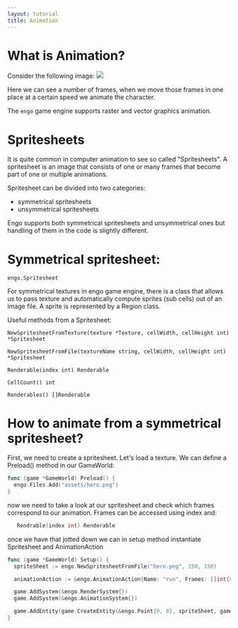 ```yaml
---
layout: tutorial
title: Animation
---
```

# What is Animation?

Consider the following image:
![](http://www.angryanimator.com/tut/pic/002_walkcycle/wlk01.gif)

Here we can see a number of frames, when we move those frames in one place at a certain speed we animate the character.

The `engo` game engine supports raster and vector graphics animation.

# Spritesheets

It is quite common in computer animation to see so called "Spritesheets". A spritesheet is an image that consists of one or many frames that become part of one or multiple animations.

Spritesheet can be divided into two categories:
- symmetrical spritesheets
- unsymmetrical spritesheets

Engo supports both symmetrical spritesheets and unsymmetrical ones but handling of them in the code is slightly different.

# Symmetrical spritesheet:

```
engo.Spritesheet
```

For symmetrical textures in engo game engine, there is a class that allows us to pass texture and automatically compute sprites (sub cells) out of an image file. A sprite is represented by a Region class.

Useful methods from a Spritesheet:

```
NewSpritesheetFromTexture(texture *Texture, cellWidth, cellHeight int) *Spritesheet

NewSpritesheetFromFile(textureName string, cellWidth, cellHeight int) *Spritesheet

Renderable(index int) Renderable

CellCount() int

Renderables() []Renderable
```

# How to animate from a symmetrical spritesheet?

First, we need to create a spritesheet. Let's load a texture. We can define a Preload() method in our GameWorld:

```go
func (game *GameWorld) Preload() {
  engo.Files.Add("assets/hero.png")
}
```

now we need to take a look at our spritesheet and check which frames correspond to our animation. Frames can be accessed using index and:

```go
   Rendrable(index int) Renderable
```

once we have that jotted down we can in setup method instantiate Spritesheet and AnimationAction 

```go
func (game *GameWorld) Setup() {
  spriteSheet := engo.NewSpritesheetFromFile("hero.png", 150, 150)

  animationAction := &engo.AnimationAction{Name: "run", Frames: []int{0, 1, 2, 3, 4, 5, 6, 7, 8, 9, 10}}

  game.AddSystem(&engo.RenderSystem{})
  game.AddSystem(&engo.AnimationSystem{})

  game.AddEntity(game.CreateEntity(&engo.Point{0, 0}, spriteSheet, game.RUN_ACTION))
}
```
